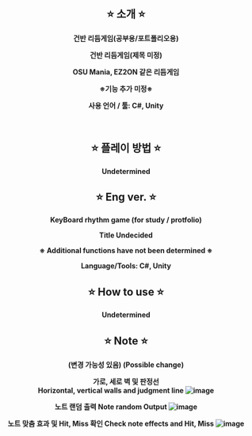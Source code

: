 <div align="center">

⭐ 소개 ⭐
------------
<b>건반 리듬게임(공부용/포트폴리오용)<b>

<b>건반 리듬게임(제목 미정)<b>

<b>OSU Mania, EZ2ON 같은 리듬게임<b>

※기능 추가 미정※
  
사용 언어 / 툴: C#, Unity

<br>

⭐ 플레이 방법 ⭐
----------
Undetermined

⭐ Eng ver. ⭐
-----------
<b>KeyBoard rhythm game (for study / protfolio)</b>
  
<b> Title Undecided <b>

※ Additional functions have not been determined ※
  
Language/Tools: C#, Unity


⭐ How to use ⭐
----------------
Undetermined

⭐ Note ⭐
----------------
  (변경 가능성 있음)
  (Possible change)

   가로, 세로 벽 및 판정선 <br>
   Horizontal, vertical walls and judgment line 
 ![image](https://github.com/PQ777/new-Rhythm/assets/102477933/ec8bc010-bb54-4248-b50d-8190dbd3daea)

 

  노트 랜덤 출력
  Note random Output
  ![image](https://github.com/PQ777/new-Rhythm/assets/102477933/a1229032-6a36-437f-b000-f24ed13d545b)


  
  노트 맞춤 효과 및 Hit, Miss 확인
  Check note effects and Hit, Miss
  ![image](https://github.com/PQ777/new-Rhythm/assets/102477933/f32cc333-47fd-40de-b2bf-f65d9a20c9aa)

  
